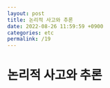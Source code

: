```yaml
---
layout: post
title: 논리적 사고와 추론
date: 2022-08-26 11:59:59 +0900
categories: etc
permalink: /19
---
```


# 논리적 사고와 추론


